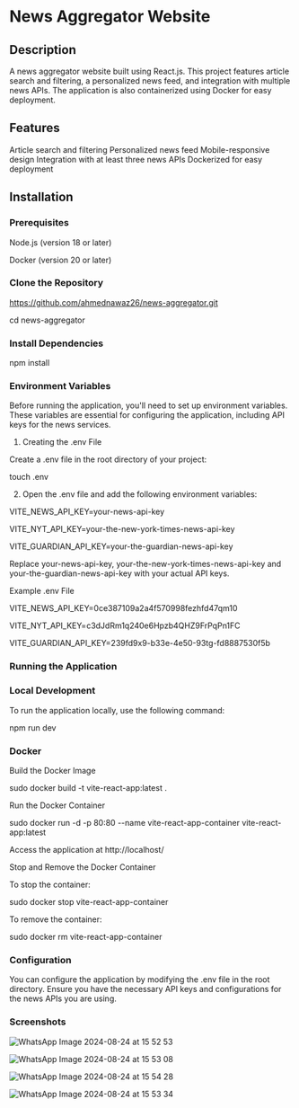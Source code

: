 # News Aggregator Website

## Description
A news aggregator website built using React.js. This project features article search and filtering, a personalized news feed, and integration with multiple news APIs. The application is also containerized using Docker for easy deployment.

## Features
Article search and filtering
Personalized news feed
Mobile-responsive design
Integration with at least three news APIs
Dockerized for easy deployment

## Installation

### Prerequisites
Node.js (version 18 or later)

Docker (version 20 or later)

### Clone the Repository
https://github.com/ahmednawaz26/news-aggregator.git

cd news-aggregator

### Install Dependencies
npm install

### Environment Variables
Before running the application, you'll need to set up environment variables. These variables are essential for configuring the application, including API keys for the news services.

1. Creating the .env File

Create a .env file in the root directory of your project:

touch .env

2. Open the .env file and add the following environment variables:

VITE_NEWS_API_KEY=your-news-api-key

VITE_NYT_API_KEY=your-the-new-york-times-news-api-key

VITE_GUARDIAN_API_KEY=your-the-guardian-news-api-key

Replace your-news-api-key, your-the-new-york-times-news-api-key and your-the-guardian-news-api-key with your actual API keys.

Example .env File

VITE_NEWS_API_KEY=0ce387109a2a4f570998fezhfd47qm10

VITE_NYT_API_KEY=c3dJdRm1q240e6Hpzb4QHZ9FrPqPn1FC

VITE_GUARDIAN_API_KEY=239fd9x9-b33e-4e50-93tg-fd8887530f5b

### Running the Application

### Local Development
To run the application locally, use the following command:

npm run dev

### Docker
Build the Docker Image

sudo docker build -t vite-react-app:latest .

Run the Docker Container

sudo docker run -d -p 80:80 --name vite-react-app-container vite-react-app:latest

Access the application at http://localhost/

Stop and Remove the Docker Container

To stop the container:

sudo docker stop vite-react-app-container

To remove the container:

sudo docker rm vite-react-app-container

### Configuration
You can configure the application by modifying the .env file in the root directory. Ensure you have the necessary API keys and configurations for the news APIs you are using.

### Screenshots
![WhatsApp Image 2024-08-24 at 15 52 53](https://github.com/user-attachments/assets/774ded15-5ec1-431e-badb-47187ff13238)

![WhatsApp Image 2024-08-24 at 15 53 08](https://github.com/user-attachments/assets/3d48f057-8fe6-46d5-b2c1-83b4dbd1e9e3)

![WhatsApp Image 2024-08-24 at 15 54 28](https://github.com/user-attachments/assets/cc8dfd3a-e72a-414b-8f25-57def02d4cb4)

![WhatsApp Image 2024-08-24 at 15 53 34](https://github.com/user-attachments/assets/b042ea44-843f-4c0f-8563-046dc358c71d)
